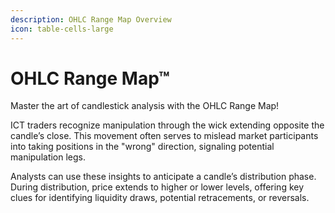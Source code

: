 ```yaml
---
description: OHLC Range Map Overview
icon: table-cells-large
---
```


# OHLC Range Map™

Master the art of candlestick analysis with the OHLC Range Map!

ICT traders recognize manipulation through the wick extending opposite the candle’s close. This movement often serves to mislead market participants into taking positions in the "wrong" direction, signaling potential manipulation legs.&#x20;

Analysts can use these insights to anticipate a candle’s distribution phase. During distribution, price extends to higher or lower levels, offering key clues for identifying liquidity draws, potential retracements, or reversals.
